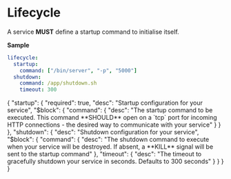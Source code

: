 # Lifecycle

A service **MUST** define a startup command to initialise itself.

**Sample**
```yaml
lifecycle:
  startup:
    command: ["/bin/server", "-p", "5000"]
  shutdown:
    command: /app/shutdown.sh
    timeout: 300
```

<json-table>
<p>
{
  "startup": {
    "required": true,
    "desc": "Startup configuration for your service",
    "$block": {
      "command": {
        "desc": "The startup command to be executed. This command **SHOULD** open on a `tcp` port for incoming HTTP connections - the desired way to communicate with your service"
      }
    }
  },
  "shutdown": {
    "desc": "Shutdown configuration for your service",
    "$block": {
      "command": {
        "desc": "The shutdown command to execute when your service will be destroyed. If absent, a **KILL** signal will be sent to the startup command"
      },
      "timeout": {
        "desc": "The timeout to gracefully shutdown your service in seconds. Defaults to 300 seconds"
      }
    }
  }
}
</p>
</json-table>